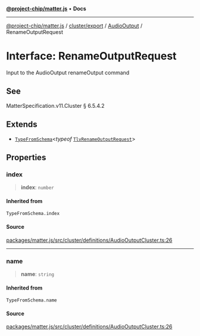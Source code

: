 [**@project-chip/matter.js**](../../../../../README.md) • **Docs**

***

[@project-chip/matter.js](../../../../../modules.md) / [cluster/export](../../../README.md) / [AudioOutput](../README.md) / RenameOutputRequest

# Interface: RenameOutputRequest

Input to the AudioOutput renameOutput command

## See

MatterSpecification.v11.Cluster § 6.5.4.2

## Extends

- [`TypeFromSchema`](../../../../../tlv/export/README.md#typefromschemas)\<*typeof* [`TlvRenameOutputRequest`](../README.md#tlvrenameoutputrequest)\>

## Properties

### index

> **index**: `number`

#### Inherited from

`TypeFromSchema.index`

#### Source

[packages/matter.js/src/cluster/definitions/AudioOutputCluster.ts:26](https://github.com/project-chip/matter.js/blob/7a8cbb56b87d4ccf34bec5a9a95ab40a1711324f/packages/matter.js/src/cluster/definitions/AudioOutputCluster.ts#L26)

***

### name

> **name**: `string`

#### Inherited from

`TypeFromSchema.name`

#### Source

[packages/matter.js/src/cluster/definitions/AudioOutputCluster.ts:26](https://github.com/project-chip/matter.js/blob/7a8cbb56b87d4ccf34bec5a9a95ab40a1711324f/packages/matter.js/src/cluster/definitions/AudioOutputCluster.ts#L26)
